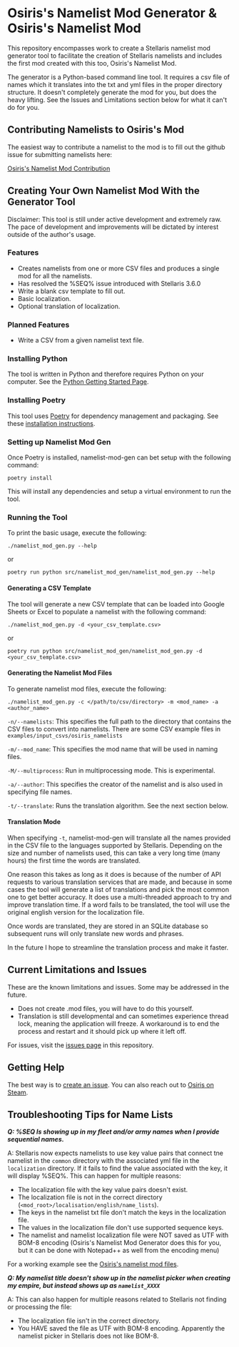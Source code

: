 # Osiris's Namelist Mod Generator & Osiris's Namelist Mod

This repository encompasses work to create a Stellaris namelist mod generator tool to facilitate the creation of 
Stellaris namelists and includes the first mod created with this too, Osiris's Namelist Mod.

The generator is a Python-based command line tool. It requires a csv file of names which it translates into the txt
and yml files in the proper directory structure. It doesn't completely generate the mod for you, but does the heavy 
lifting. See the Issues and Limitations section below for what it can't do for you. 

## Contributing Namelists to Osiris's Mod

The easiest way to contribute a namelist to the mod is to fill out the github issue for submitting namelists here:

[Osiris's Namelist Mod Contribution](https://github.com/Osiris1975/namelist-mod-gen/issues/new?assignees=Osiris1975&labels=contribution&template=osiris-s-namelist-contribution.md&title=)

## Creating Your Own Namelist Mod With the Generator Tool

Disclaimer: This tool is still under active development and extremely raw. The pace of development and improvements
will be dictated by interest outside of the author's usage.

### Features

* Creates namelists from one or more CSV files and produces a single mod for all the namelists. 
* Has resolved the %SEQ% issue introduced with Stellaris 3.6.0
* Write a blank csv template to fill out.
* Basic localization.
* Optional translation of localization. 

### Planned Features

* Write a CSV from a given namelist text file. 

### Installing Python

The tool is written in Python and therefore requires Python on your computer. See the [Python Getting Started Page](https://www.python.org/about/gettingstarted/).

### Installing Poetry

This tool uses [Poetry](https://python-poetry.org/docs/) for dependency management and packaging. See these [installation instructions](https://python-poetry.org/docs/#installation).

### Setting up Namelist Mod Gen

Once Poetry is installed, namelist-mod-gen can bet setup with the following command:

`poetry install`

This will install any dependencies and setup a virtual environment to run the tool.

### Running the Tool

To print the basic usage, execute the following:

`./namelist_mod_gen.py --help`

or 

`poetry run python src/namelist_mod_gen/namelist_mod_gen.py --help`

#### Generating a CSV Template

The tool will generate a new CSV template that can be loaded into Google Sheets or Excel to populate a namelist with the following command:

`./namelist_mod_gen.py -d <your_csv_template.csv>`

or 

`poetry run python src/namelist_mod_gen/namelist_mod_gen.py -d  <your_csv_template.csv>`

#### Generating the Namelist Mod Files

To generate namelist mod files, execute the following:

`./namelist_mod_gen.py -c </path/to/csv/directory> -m <mod_name> -a <author_name>`

`-n/--namelists`: This specifies the full path to the directory that contains the CSV files to convert into namelists.
There are some CSV example files in `examples/input_csvs/osiris_namelists`

`-m/--mod_name`: This specifies the mod name that will be used in naming files.

`-M/--multiprocess`: Run in multiprocessing mode. This is experimental.

`-a/--author`: This specifies the creator of the namelist and is also used in specifying file names.  

`-t/--translate`: Runs the translation algorithm. See the next section below.

#### Translation Mode

When specifying `-t`, namelist-mod-gen will translate all the names provided in the CSV file to the languages supported
by Stellaris. Depending on the size and number of namelists used, this can take a very long time (many hours) 
the first time the words are translated.

One reason this takes as long as it does is because of the number of API requests to various translation services 
that are made, and because in some cases the tool will generate a list of translations and pick the most common one
to get better accuracy. It does use a multi-threaded approach to try and improve translation time. If a word fails
to be translated, the tool will use the original english version for the localization file.

Once words are translated, they are stored in an SQLite database so subsequent runs will only translate new words and
phrases. 

In the future I hope to streamline the translation process and make it faster. 

## Current Limitations and Issues

These are the known limitations and issues. Some may be addressed in the future.

* Does not create .mod files, you will have to do this yourself.
* Translation is still developmental and can sometimes experience thread lock, meaning the application will freeze. A workaround is to end the process and restart and it should pick up where it left off.


For issues, visit the [issues page](https://github.com/Osiris1975/namelist-mod-gen/issues) in this repository.

## Getting Help 

The best way is to [create an issue](https://github.com/Osiris1975/namelist-mod-gen/issues). You can also reach out
to [Osiris on Steam](https://steamcommunity.com/profiles/76561198007264573/). 

## Troubleshooting Tips for Name Lists

***Q: %SEQ Is showing up in my fleet and/or army names when I provide sequential names.*** 

A: Stellaris now expects namelists to use key value pairs that connect tne namelist in the `common` directory with
the associated yml file in the `localization` directory. If it fails to find the value associated with the key, it will display %SEQ%. This can happen for multiple reasons:
- The localization file with the key value pairs doesn't exist.
- The localization file is not in the correct directory (`<mod_root>/localisation/english/name_lists`).
- The keys in the namelist txt file don't match the keys in the localization file.
- The values in the localization file don't use supported sequence keys.
- The namelist and namelist localization file were NOT saved as UTF with BOM-8 encoding 
(Osiris's Namelist Mod Generator does this for you, but it can be done with Notepad++ as well from the encoding menu)

For a working example see the [Osiris's namelist mod files]().

***Q: My namelist title doesn't show up in the namelist picker when creating my empire, but instead shows up as `namelist_XXXX`***

A: This can also happen for multiple reasons related to Stellaris not finding or processing the file:
- The localization file isn't in the correct directory.
- You HAVE saved the file as UTF with BOM-8 encoding. Apparently the namelist picker in Stellaris does not like BOM-8.
